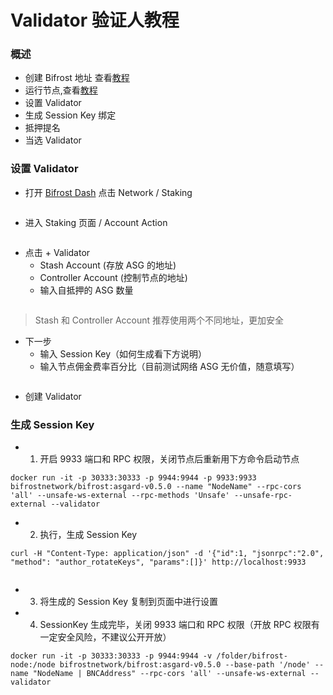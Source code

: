 # Validator 验证人教程
### 概述
- 创建 Bifrost 地址 查看[教程](https://wiki.bifrost.finance/zh/help/bnc-wallet-register-tutorials.html)
- 运行节点,查看[教程](https://wiki.bifrost.finance/zh/help/node-general-tutorial.html)
- 设置 Validator
- 生成 Session Key 绑定
- 抵押提名
- 当选 Validator

### 设置 Validator
- 打开 [Bifrost Dash](https://dash.bifrost.finance/#/explorer) 点击 Network / Staking

<img :src="$withBase('/zh/validator-tutorial/validator_1.png')" alt="" width="70%" />

- 进入 Staking 页面 / Account Action

<img :src="$withBase('/zh/validator-tutorial/validator_2.png')" alt="" width="70%" />

- 点击 + Validator
    - Stash Account (存放 ASG 的地址)
    - Controller Account (控制节点的地址)
    - 输入自抵押的 ASG 数量

<img :src="$withBase('/zh/validator-tutorial/validator_3.png')" alt="" width="70%" />

> Stash 和 Controller Account 推荐使用两个不同地址，更加安全
- 下一步
    - 输入 Session Key（如何生成看下方说明）
    - 输入节点佣金费率百分比（目前测试网络 ASG 无价值，随意填写）

<img :src="$withBase('/zh/validator-tutorial/validator_4.png')" alt="" width="70%" />

- 创建 Validator

### 生成 Session Key
- 1. 开启 9933 端口和 RPC 权限，关闭节点后重新用下方命令启动节点
```
docker run -it -p 30333:30333 -p 9944:9944 -p 9933:9933 bifrostnetwork/bifrost:asgard-v0.5.0 --name "NodeName" --rpc-cors 'all' --unsafe-ws-external --rpc-methods 'Unsafe' --unsafe-rpc-external --validator
```

- 2. 执行，生成 Session Key
```
curl -H "Content-Type: application/json" -d '{"id":1, "jsonrpc":"2.0", "method": "author_rotateKeys", "params":[]}' http://localhost:9933
```

<img :src="$withBase('/zh/validator-tutorial/session_key.png')" alt="" width="70%" />

- 3. 将生成的 Session Key 复制到页面中进行设置

- 4. SessionKey 生成完毕，关闭 9933 端口和 RPC 权限（开放 RPC 权限有一定安全风险，不建议公开开放）
```
docker run -it -p 30333:30333 -p 9944:9944 -v /folder/bifrost-node:/node bifrostnetwork/bifrost:asgard-v0.5.0 --base-path '/node' --name "NodeName | BNCAddress" --rpc-cors 'all' --unsafe-ws-external --validator
```
